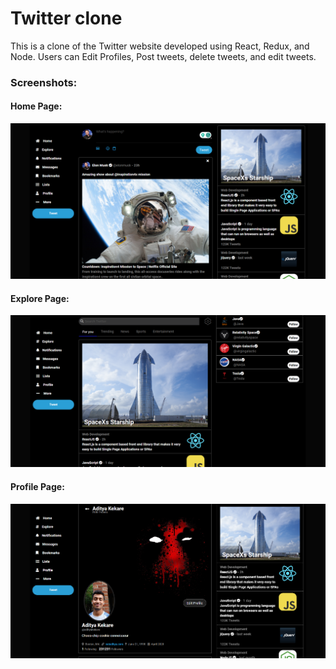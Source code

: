 # Twitter clone

This is a clone of the Twitter website developed using React, Redux, and Node. Users can Edit Profiles, Post tweets, delete tweets, and edit tweets.

### Screenshots:

#### Home Page:
![Home](res/twitter_1.png)

#### Explore Page:
![Explore](res/twitter_2.png)

#### Profile Page:
![Profile](res/twitter_3.png)



